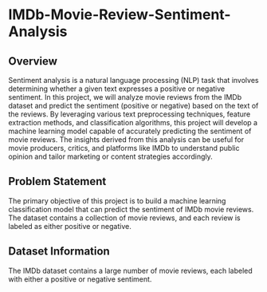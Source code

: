 # IMDb-Movie-Review-Sentiment-Analysis

## Overview
 Sentiment analysis is a natural language processing (NLP) task that involves determining
 whether a given text expresses a positive or negative sentiment. In this project, we will
 analyze movie reviews from the IMDb dataset and predict the sentiment (positive or
 negative) based on the text of the reviews. By leveraging various text preprocessing
 techniques, feature extraction methods, and classification algorithms, this project will
 develop a machine learning model capable of accurately predicting the sentiment of movie
 reviews. The insights derived from this analysis can be useful for movie producers, critics,
 and platforms like IMDb to understand public opinion and tailor marketing or content
 strategies accordingly.

 ## Problem Statement
  The primary objective of this project is to build a machine learning classification model that
 can predict the sentiment of IMDb movie reviews. The dataset contains a collection of movie
 reviews, and each review is labeled as either positive or negative.

 ## Dataset Information
 The IMDb dataset contains a large number of movie reviews, each labeled with either a
 positive or negative sentiment.
